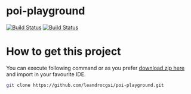 # poi-playground

[![Build Status](https://travis-ci.org/leandrocgsi/poi-playground.svg?branch=master)](https://travis-ci.org/leandrocgsi/poi-playground)
[![Build Status](https://circleci.com/gh/leandrocgsi/poi-playground.svg?&style=shield)](https://circleci.com/gh/leandrocgsi/poi-playground/)

# How to get this project

You can execute following command or as you prefer [download zip here](https://github.com/leandrocgsi/poi-playground/archive/master.zip) and import in your favourite IDE.

```sh
git clone https://github.com/leandrocgsi/poi-playground.git
```
